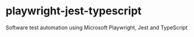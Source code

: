 # playwright-jest-typescript
Software test automation using Microsoft Playwright, Jest and TypeScript

